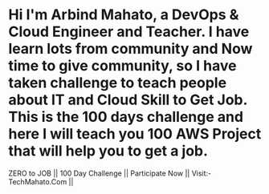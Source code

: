 # Hi I'm Arbind Mahato, a DevOps & Cloud Engineer and Teacher. I have learn lots from community and Now time to give community, so I have taken challenge to teach people about IT and Cloud Skill to Get Job. This is the 100 days challenge and here I will teach you 100 AWS Project that will help you to get a job.

ZERO to JOB || 100 Day Challenge || Participate Now || Visit:- TechMahato.Com ||
